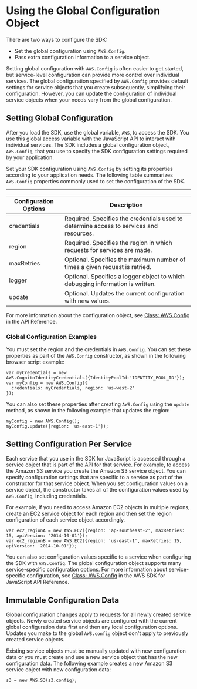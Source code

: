 # Using the Global Configuration Object<a name="global-config-object"></a>

There are two ways to configure the SDK:
+ Set the global configuration using `AWS.Config`\.
+ Pass extra configuration information to a service object\.

Setting global configuration with `AWS.Config` is often easier to get started, but service\-level configuration can provide more control over individual services\. The global configuration specified by `AWS.Config` provides default settings for service objects that you create subsequently, simplifying their configuration\. However, you can update the configuration of individual service objects when your needs vary from the global configuration\.

## Setting Global Configuration<a name="setting-global-configuration"></a>

After you load the SDK, use the global variable, `AWS`, to access the SDK\. You use this global access variable with the JavaScript API to interact with individual services\. The SDK includes a global configuration object, `AWS.Config`, that you use to specify the SDK configuration settings required by your application\.

Set your SDK configuration using `AWS.Config` by setting its properties according to your application needs\. The following table summarizes `AWS.Config` properties commonly used to set the configuration of the SDK\.


****  

| Configuration Options | Description | 
| --- | --- | 
| credentials | Required\. Specifies the credentials used to determine access to services and resources\. | 
| region | Required\. Specifies the region in which requests for services are made\. | 
| maxRetries | Optional\. Specifies the maximum number of times a given request is retried\. | 
| logger | Optional\. Specifies a logger object to which debugging information is written\. | 
| update | Optional\. Updates the current configuration with new values\. | 

For more information about the configuration object, see [ Class: AWS\.Config](https://docs.aws.amazon.com/AWSJavaScriptSDK/latest/AWS/Config.html) in the API Reference\.

### Global Configuration Examples<a name="global-configuration-examples"></a>

You must set the region and the credentials in `AWS.Config`\. You can set these properties as part of the `AWS.Config` constructor, as shown in the following browser script example:

```
var myCredentials = new AWS.CognitoIdentityCredentials({IdentityPoolId:'IDENTITY_POOL_ID'});
var myConfig = new AWS.Config({
  credentials: myCredentials, region: 'us-west-2'
});
```

You can also set these properties after creating `AWS.Config` using the `update` method, as shown in the following example that updates the region:

```
myConfig = new AWS.Config();
myConfig.update({region: 'us-east-1'});
```

## Setting Configuration Per Service<a name="service-specific-configuration"></a>

Each service that you use in the SDK for JavaScript is accessed through a service object that is part of the API for that service\. For example, to access the Amazon S3 service you create the Amazon S3 service object\. You can specify configuration settings that are specific to a service as part of the constructor for that service object\. When you set configuration values on a service object, the constructor takes all of the configuration values used by `AWS.Config`, including credentials\.

For example, if you need to access Amazon EC2 objects in multiple regions, create an EC2 service object for each region and then set the region configuration of each service object accordingly\.

```
var ec2_regionA = new AWS.EC2({region: 'ap-southeast-2', maxRetries: 15, apiVersion: '2014-10-01'});
var ec2_regionB = new AWS.EC2({region: 'us-east-1', maxRetries: 15, apiVersion: '2014-10-01'});
```

You can also set configuration values specific to a service when configuring the SDK with `AWS.Config`\. The global configuration object supports many service\-specific configuration options\. For more information about service\-specific configuration, see [Class: AWS\.Config](https://docs.aws.amazon.com/AWSJavaScriptSDK/latest/AWS/Config.html) in the AWS SDK for JavaScript API Reference\.

## Immutable Configuration Data<a name="immutable-config"></a>

Global configuration changes apply to requests for all newly created service objects\. Newly created service objects are configured with the current global configuration data first and then any local configuration options\. Updates you make to the global `AWS.config` object don't apply to previously created service objects\.

Existing service objects must be manually updated with new configuration data or you must create and use a new service object that has the new configuration data\. The following example creates a new Amazon S3 service object with new configuration data:

```
s3 = new AWS.S3(s3.config);
```